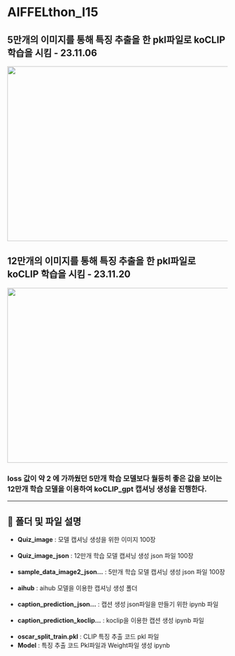 # AIFFELthon_I15 


## 5만개의 이미지를 통해 특징 추출을 한 pkl파일로 koCLIP 학습을 시킴 - 23.11.06


<img src="https://github.com/elliekim9881/AIFFELthon_I15/assets/133068862/d2ac06da-fd31-4a06-bd79-88a2528d8e9d" width="750" height="400">



## 12만개의 이미지를 통해 특징 추출을 한 pkl파일로 koCLIP 학습을 시킴 - 23.11.20


<img src="https://github.com/elliekim9881/AIFFELthon_I15/assets/133068862/33a43ea0-6606-4c40-872d-c6ca3aa38278" width="750" height="400">


### loss 값이 약 2 에 가까웠던 5만개 학습 모델보다 월등히 좋은 값을 보이는 12만개 학습 모델을 이용하여 koCLIP_gpt 캡셔닝 생성을 진행한다.

------------

## :floppy_disk: 폴더 및 파일 설명
- **Quiz_image** : 모델 캡셔닝 생성을 위한 이미지 100장<br><br>
- **Quiz_image_json** : 12만개 학습 모델 캡셔닝 생성 json 파일 100장<br><br>
- **sample_data_image2_json...** : 5만개 학습 모델 캡셔닝 생성 json 파일 100장<br><br>
- **aihub** : aihub 모델을 이용한 캡셔닝 생성 폴더<br><br>
- **caption_prediction_json...** : 캡션 생성 json파일을 만들기 위한 ipynb 파일<br><br>
- **caption_prediction_koclip...** : koclip을 이용한 캡션 생성 ipynb 파일<br><br>
- **oscar_split_train.pkl** : CLIP 특징 추출 코드 pkl 파일
- **Model** : 특징 추출 코드 Pkl파일과 Weight파일 생성 ipynb 
